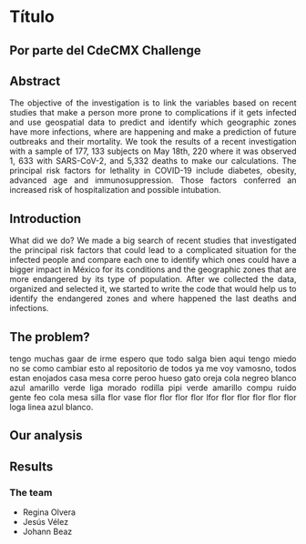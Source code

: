 # Título 

## Por parte del CdeCMX Challenge
## Abstract
<div style="text-align: justify">The objective of the investigation is to link the variables based on recent studies that make a person more prone to complications if it gets infected and use geospatial data to predict and identify which geographic zones have more infections, where are happening and make a prediction of future outbreaks and their mortality.
We took the results of a recent investigation with a sample of 177, 133 subjects on May 18th, 220 where it was observed 1, 633 with SARS-CoV-2, and 5,332 deaths to make our calculations. The principal risk factors for lethality in COVID-19 include diabetes, obesity, advanced age and immunosuppression. Those factors conferred an increased risk of hospitalization and possible intubation. 
</div>

## Introduction
<div style="text-align: justify"> What did we do? 
We made a big search of recent studies that investigated the principal risk factors that could lead to a complicated situation for the infected people and compare each one to identify which ones could have a bigger impact in México for its conditions and the geographic zones that are more endangered by its type of population.
After we collected the data, organized and selected it, we started to write the code that would help us to identify the endangered zones and where happened the last deaths and infections.
</div>








## The problem?
<div style="text-align: justify"> tengo muchas gaar de irme espero que todo salga bien aqui tengo miedo no se como cambiar esto al repositorio de todos ya me voy vamosno, todos estan enojados casa mesa corre peroo hueso gato oreja cola negreo blanco azul amarillo verde liga morado rodilla pipi verde amarillo compu ruido gente feo cola mesa silla flor vase flor flor flor flor lfor flor flor flor flor flor loga linea azul blanco.</div>



## Our analysis










## Results


 


                
### The team

* Regina Olvera             
* Jesús Vélez                
* Johann Beaz
